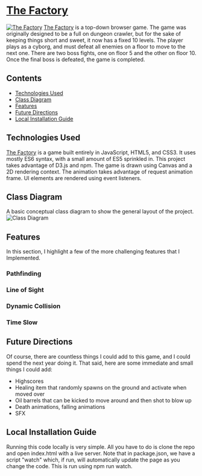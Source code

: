 # [The Factory](https://pcampbell42.github.io/the-factory/)
[![The Factory](https://github.com/pcampbell42/the-factory/blob/main/dist/assets/readme_assets/home_page.png)](https://pcampbell42.github.io/the-factory/)
[The Factory](https://pcampbell42.github.io/the-factory/) is a top-down browser game. The game was originally designed to be a full on dungeon crawler, but for the sake of keeping things short and sweet, it now has a fixed 10 levels. The player plays as a cyborg, and must defeat all enemies on a floor to move to the next one. There are two boss fights, one on floor 5 and the other on floor 10. Once the final boss is defeated, the game is completed.

## Contents
* [Technologies Used](#technologies-used)
* [Class Diagram](#class-diagram)
* [Features](#features)
* [Future Directions](#future-directions)
* [Local Installation Guide](#local-installation-guide)

## Technologies Used
[The Factory](https://pcampbell42.github.io/the-factory/) is a game built entirely in JavaScript, HTML5, and CSS3. It uses mostly ES6 syntax, with a small amount of ES5 sprinkled in. This project takes advantage of D3.js and npm. The game is drawn using Canvas and a 2D rendering context. The animation takes advantage of request animation frame. UI elements are rendered using event listeners. 

## Class Diagram
A basic conceptual class diagram to show the general layout of the project.
![Class Diagram](https://github.com/pcampbell42/the-factory/blob/main/dist/assets/readme_assets/classDiagram.drawio.png)

## Features
In this section, I highlight a few of the more challenging features that I Implemented.

### Pathfinding

### Line of Sight

### Dynamic Collision

### Time Slow

## Future Directions
Of course, there are countless things I could add to this game, and I could spend the next year doing it. That said, here are some immediate and small things I could add:
* Highscores
* Healing item that randomly spawns on the ground and activate when moved over
* Oil barrels that can be kicked to move around and then shot to blow up
* Death animations, falling animations
* SFX

## Local Installation Guide
Running this code locally is very simple. All you have to do is clone the repo and open index.html with a live server. Note that in package.json, we have a script "watch" which, if run, will automatically update the page as you change the code. This is run using npm run watch.
